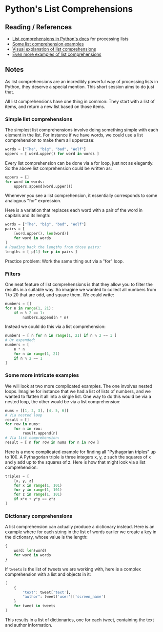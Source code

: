 # Python's List Comprehensions

## Reading / References

- [List comprehensions in Python's docs](https://docs.python.org/2/tutorial/datastructures.html#tut-listcomps) for processing lists
- [Some list comprehension examples](http://www.secnetix.de/olli/Python/list_comprehensions.hawk)
- [Visual explanation of list comprehensions](http://treyhunner.com/2015/12/python-list-comprehensions-now-in-color/)
- [Even more examples of list comprehensions](http://python-3-patterns-idioms-test.readthedocs.io/en/latest/Comprehensions.html)

## Notes

As list comprehensions are an incredibly powerful way of processing lists in Python, they deserve a special mention. This short session aims to do just that.

All list comprehensions have one thing in common: They start with a list of items, and return a new list based on those items.

### Simple list comprehensions

The simplest list comprehensions involve doing something simple with each element in the list. For instance if we have words, we could use a list comprehension to make them all uppercase:

```python
words = ["The", "big", "bad", "Wolf"]
uppers = [ word.upper() for word in words ]
```

Every list comprehension can be done via a for loop, just not as elegantly. So the above list comprehension could be written as:

```python
uppers = []
for word in words:
    uppers.append(word.upper())
```

Whenever you see a list comprehension, it essentially corresponds to some analogous "for" expression.

Here is a variation that replaces each word with a pair of the word in capitals and its length:

```python
words = ["The", "big", "bad", "Wolf"]
pairs = [
    [word.upper(), len(word)]
    for word in words
]
# Reading back the lengths from those pairs:
lengths = [ p[1] for p in pairs ]
```

Practice problem: Work the same thing out via a "for" loop.

### Filters

One neat feature of list comprehensions is that they allow you to filter the results in a suitable way. So imagine we wanted to collect all numbers from 1 to 20 that are odd, and square them. We could write:

```python
numbers = []
for n in range(1, 21):
    if n % 2 == 1:
        numbers.append(n * n)
```

Instead we could do this via a list comprehension:

```python
numbers = [ n for n in range(1, 21) if n % 2 == 1 ]
# Or expanded:
numbers = [
    n * n
    for n in range(1, 21)
    if n % 2 == 1
]
```

### Some more intricate examples

We will look at two more complicated examples. The one involves nested loops. Imagine for instance that we had a list of lists of numbers, and we wanted to flatten it all into a single list. One way to do this would be via a nested loop, the other would be via a list comprehension:

```python
nums = [[1, 2, 3], [4, 5, 6]]
# Via nested loop
result = []
for row in nums:
    for n in row:
        result.append(n)
# Via list comprehension:
result = [ n for row in nums for n in row ]
```

Here is a more complicated example for finding all "Pythagorian triples" up to 100. A Pythagorian triple is three integers x, y, z such the squares of x and y add up to the squares of z. Here is how that might look via a list comprehension:

```python
triples = [
    [x, y, z]
    for x in range(1, 101)
    for y in range(1, 101)
    for z in range(1, 101)
    if x*x + y*y == z*z
]
```

### Dictionary comprehensions

A list comprehension can actually produce a dictionary instead. Here is an example where for each string in the list of words earlier we create a key in the dictionary, whose value is the length:

```python
{
    word: len(word)
    for word in words
}
```

If `tweets` is the list of tweets we are working with, here is a complex comprehension with a list and objects in it:

```python
[
    {
        "text": tweet['text'],
        "author": tweet['user']['screen_name']
    }
    for tweet in tweets
]
```

This results in a list of dictionaries, one for each tweet, containing the text and author information.
